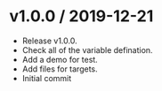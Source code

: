 
v1.0.0 / 2019-12-21
===================

  * Release v1.0.0.
  * Check all of the variable defination.
  * Add a demo for test.
  * Add files for targets.
  * Initial commit
